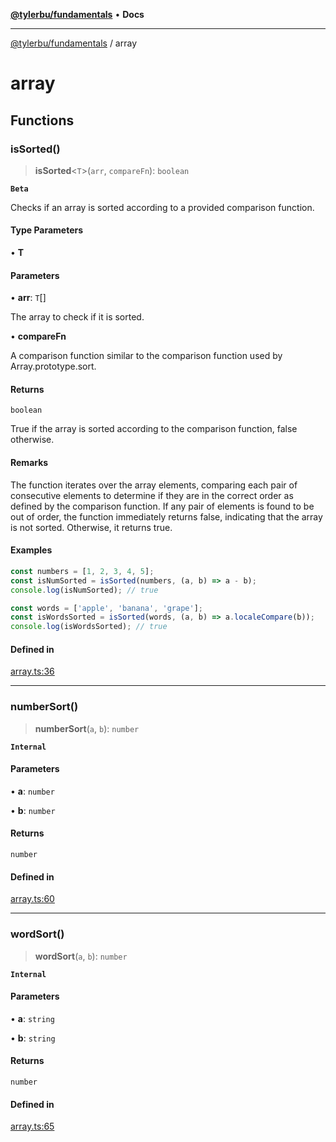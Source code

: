 [**@tylerbu/fundamentals**](README.md) • **Docs**

***

[@tylerbu/fundamentals](README.md) / array

# array

## Functions

### isSorted()

> **isSorted**\<`T`\>(`arr`, `compareFn`): `boolean`

**`Beta`**

Checks if an array is sorted according to a provided comparison function.

#### Type Parameters

• **T**

#### Parameters

• **arr**: `T`[]

The array to check if it is sorted.

• **compareFn**

A comparison function similar to the comparison function used by Array.prototype.sort.

#### Returns

`boolean`

True if the array is sorted according to the comparison function, false otherwise.

#### Remarks

The function iterates over the array elements, comparing each pair of consecutive elements
to determine if they are in the correct order as defined by the comparison function.
If any pair of elements is found to be out of order, the function immediately returns false,
indicating that the array is not sorted. Otherwise, it returns true.

#### Examples

```ts
const numbers = [1, 2, 3, 4, 5];
const isNumSorted = isSorted(numbers, (a, b) => a - b);
console.log(isNumSorted); // true
```

```ts
const words = ['apple', 'banana', 'grape'];
const isWordsSorted = isSorted(words, (a, b) => a.localeCompare(b));
console.log(isWordsSorted); // true
```

#### Defined in

[array.ts:36](https://github.com/tylerbutler/tools-monorepo/blob/main/packages/fundamentals/src/array.ts#L36)

***

### numberSort()

> **numberSort**(`a`, `b`): `number`

**`Internal`**

#### Parameters

• **a**: `number`

• **b**: `number`

#### Returns

`number`

#### Defined in

[array.ts:60](https://github.com/tylerbutler/tools-monorepo/blob/main/packages/fundamentals/src/array.ts#L60)

***

### wordSort()

> **wordSort**(`a`, `b`): `number`

**`Internal`**

#### Parameters

• **a**: `string`

• **b**: `string`

#### Returns

`number`

#### Defined in

[array.ts:65](https://github.com/tylerbutler/tools-monorepo/blob/main/packages/fundamentals/src/array.ts#L65)
